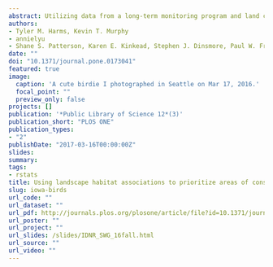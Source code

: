 ```yaml
---
abstract: Utilizing data from a long-term monitoring program and land cover data sets, we modeled the probability of occupancy and colonization for 38 bird Species of Greatest Conservation Need (SGCN) in the robust design occupancy modeling framework, and used results from the best models to predict occupancy and colonization on the Iowa landscape.
authors:
- Tyler M. Harms, Kevin T. Murphy
- annielyu
- Shane S. Patterson, Karen E. Kinkead, Stephen J. Dinsmore, Paul W. Frese
date: ""
doi: "10.1371/journal.pone.0173041"
featured: true
image:
  caption: 'A cute birdie I photographed in Seattle on Mar 17, 2016.'
  focal_point: ""
  preview_only: false
projects: []
publication: '*Public Library of Science 12*(3)'
publication_short: "PLOS ONE"
publication_types:
- "2"
publishDate: "2017-03-16T00:00:00Z"
slides: 
summary: 
tags:
- rstats
title: Using landscape habitat associations to prioritize areas of conservation action for terrestrial birds
slug: iowa-birds
url_code: ""
url_dataset: ""
url_pdf: http://journals.plos.org/plosone/article/file?id=10.1371/journal.pone.0173041&type=printable
url_poster: ""
url_project: ""
url_slides: /slides/IDNR_SWG_16fall.html
url_source: ""
url_video: ""
---
```

